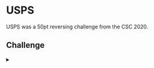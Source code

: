 <H1>USPS</H1>
<p></p>
USPS was a 50pt reversing challenge from the CSC 2020.
<p></p>
<H2>Challenge</H2>
<details>
    <summary></summary>
<p></p>
One of our competitors had been compromised in a supply chain attack.
One of their employees was had recently attained an industry certification was expecting
a paper certificate to be delivered by USPS, but what they received was a USB with
an executable on it.
<p></p>
<details>
    <summary>Hint</summary>
<p></p>
The main thing to note is that there is no main.
<p></p>
</details>
<p></p>
<details>
    <summary>Hint</summary>
<p></p>
Debugging and disassembling will only waste time. What strings are present in the executable?
<p></p>
</details>
Challenge File: <a href="https://drive.google.com/file/d/1bR5jjjXY3CyMgV7dVKenwNYez61JEA9H/view?usp=sharing" rel="nofollow">Google Drive</a>
<p></p>
<details>
    <summary>Walkthrough</summary>
<p></p>

</details>
</details>
